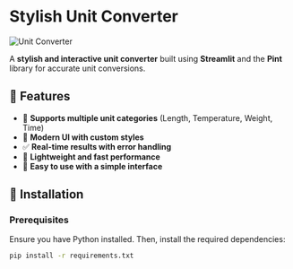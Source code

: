 # Stylish Unit Converter

![Unit Converter](https://your-image-url.com/banner.png)

A **stylish and interactive unit converter** built using **Streamlit** and the **Pint** library for accurate unit conversions.

## 🚀 Features
- 🔄 **Supports multiple unit categories** (Length, Temperature, Weight, Time)
- 🎨 **Modern UI with custom styles**
- ✅ **Real-time results with error handling**
- 📜 **Lightweight and fast performance**
- 📝 **Easy to use with a simple interface**

## 📌 Installation

### Prerequisites
Ensure you have Python installed. Then, install the required dependencies:

```bash
pip install -r requirements.txt
